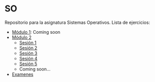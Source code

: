 # SO
Repositorio para la asignatura Sistemas Operativos. Lista de ejercicios:
* [Módulo 1](): Coming soon
* [Módulo 2](https://github.com/ruanete/SO/tree/master/Modulo_2)
  * [Sesión 1](https://github.com/ruanete/SO/tree/master/Modulo_2/Sesion_1)
  * [Sesión 2](https://github.com/ruanete/SO/tree/master/Modulo_2/Sesion_2)
  * [Sesión 3](https://github.com/ruanete/SO/tree/master/Modulo_2/Sesion_3)
  * [Sesión 4](https://github.com/ruanete/SO/tree/master/Modulo_2/Sesion_4)
  * [Sesión 5](https://github.com/ruanete/SO/tree/master/Modulo_2/Sesion_5)
  * Coming soon...
* [Examenes](https://github.com/ruanete/SO/tree/master/Examenes%20SO)
